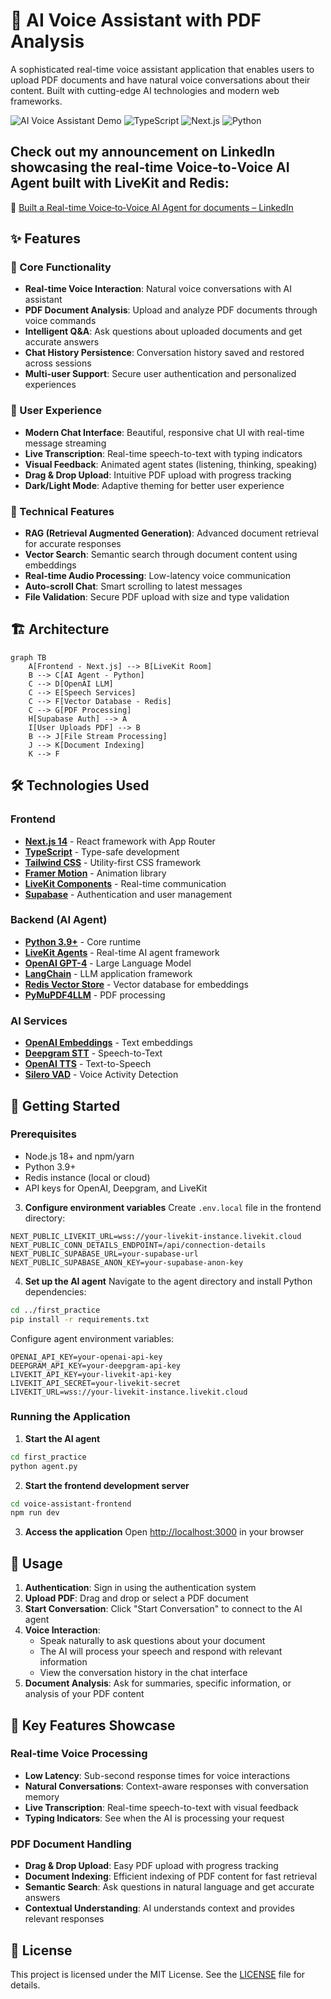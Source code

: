 # 🤖 AI Voice Assistant with PDF Analysis

A sophisticated real-time voice assistant application that enables users to upload PDF documents and have natural voice conversations about their content. Built with cutting-edge AI technologies and modern web frameworks.

![AI Voice Assistant Demo](https://img.shields.io/badge/Status-Production%20Ready-green?style=for-the-badge)
![TypeScript](https://img.shields.io/badge/TypeScript-007ACC?style=for-the-badge&logo=typescript&logoColor=white)
![Next.js](https://img.shields.io/badge/Next.js-000000?style=for-the-badge&logo=nextdotjs&logoColor=white)
![Python](https://img.shields.io/badge/Python-3776AB?style=for-the-badge&logo=python&logoColor=white)

## Check out my announcement on LinkedIn showcasing the real‑time Voice‑to‑Voice AI Agent built with LiveKit and Redis:
🔗 [Built a Real-time Voice‑to‑Voice AI Agent for documents – LinkedIn](https://www.linkedin.com/posts/ramzirebai_ai-voiceai-livekit-activity-7345431004230168577-0-Uy)


## ✨ Features

### 🎯 Core Functionality
- **Real-time Voice Interaction**: Natural voice conversations with AI assistant
- **PDF Document Analysis**: Upload and analyze PDF documents through voice commands
- **Intelligent Q&A**: Ask questions about uploaded documents and get accurate answers
- **Chat History Persistence**: Conversation history saved and restored across sessions
- **Multi-user Support**: Secure user authentication and personalized experiences

### 🎨 User Experience
- **Modern Chat Interface**: Beautiful, responsive chat UI with real-time message streaming
- **Live Transcription**: Real-time speech-to-text with typing indicators
- **Visual Feedback**: Animated agent states (listening, thinking, speaking)
- **Drag & Drop Upload**: Intuitive PDF upload with progress tracking
- **Dark/Light Mode**: Adaptive theming for better user experience

### 🔧 Technical Features
- **RAG (Retrieval Augmented Generation)**: Advanced document retrieval for accurate responses
- **Vector Search**: Semantic search through document content using embeddings
- **Real-time Audio Processing**: Low-latency voice communication
- **Auto-scroll Chat**: Smart scrolling to latest messages
- **File Validation**: Secure PDF upload with size and type validation

## 🏗️ Architecture

```mermaid
graph TB
    A[Frontend - Next.js] --> B[LiveKit Room]
    B --> C[AI Agent - Python]
    C --> D[OpenAI LLM]
    C --> E[Speech Services]
    C --> F[Vector Database - Redis]
    C --> G[PDF Processing]
    H[Supabase Auth] --> A
    I[User Uploads PDF] --> B
    B --> J[File Stream Processing]
    J --> K[Document Indexing]
    K --> F
```

## 🛠️ Technologies Used

### Frontend
- **[Next.js 14](https://nextjs.org/)** - React framework with App Router
- **[TypeScript](https://www.typescriptlang.org/)** - Type-safe development
- **[Tailwind CSS](https://tailwindcss.com/)** - Utility-first CSS framework
- **[Framer Motion](https://www.framer.com/motion/)** - Animation library
- **[LiveKit Components](https://livekit.io/)** - Real-time communication
- **[Supabase](https://supabase.com/)** - Authentication and user management

### Backend (AI Agent)
- **[Python 3.9+](https://python.org/)** - Core runtime
- **[LiveKit Agents](https://livekit.io/)** - Real-time AI agent framework
- **[OpenAI GPT-4](https://openai.com/)** - Large Language Model
- **[LangChain](https://langchain.com/)** - LLM application framework
- **[Redis Vector Store](https://redis.io/)** - Vector database for embeddings
- **[PyMuPDF4LLM](https://pymupdf.readthedocs.io/)** - PDF processing

### AI Services
- **[OpenAI Embeddings](https://platform.openai.com/docs/guides/embeddings)** - Text embeddings
- **[Deepgram STT](https://deepgram.com/)** - Speech-to-Text
- **[OpenAI TTS](https://platform.openai.com/docs/guides/text-to-speech)** - Text-to-Speech
- **[Silero VAD](https://github.com/snakers4/silero-vad)** - Voice Activity Detection

## 🚀 Getting Started

### Prerequisites
- Node.js 18+ and npm/yarn
- Python 3.9+
- Redis instance (local or cloud)
- API keys for OpenAI, Deepgram, and LiveKit


3. **Configure environment variables**
Create `.env.local` file in the frontend directory:
```env
NEXT_PUBLIC_LIVEKIT_URL=wss://your-livekit-instance.livekit.cloud
NEXT_PUBLIC_CONN_DETAILS_ENDPOINT=/api/connection-details
NEXT_PUBLIC_SUPABASE_URL=your-supabase-url
NEXT_PUBLIC_SUPABASE_ANON_KEY=your-supabase-anon-key
```

4. **Set up the AI agent**
Navigate to the agent directory and install Python dependencies:
```bash
cd ../first_practice
pip install -r requirements.txt
```

Configure agent environment variables:
```env
OPENAI_API_KEY=your-openai-api-key
DEEPGRAM_API_KEY=your-deepgram-api-key
LIVEKIT_API_KEY=your-livekit-api-key
LIVEKIT_API_SECRET=your-livekit-secret
LIVEKIT_URL=wss://your-livekit-instance.livekit.cloud
```

### Running the Application

1. **Start the AI agent**
```bash
cd first_practice
python agent.py
```

2. **Start the frontend development server**
```bash
cd voice-assistant-frontend
npm run dev
```

3. **Access the application**
Open [http://localhost:3000](http://localhost:3000) in your browser

## 📱 Usage

1. **Authentication**: Sign in using the authentication system
2. **Upload PDF**: Drag and drop or select a PDF document
3. **Start Conversation**: Click "Start Conversation" to connect to the AI agent
4. **Voice Interaction**: 
   - Speak naturally to ask questions about your document
   - The AI will process your speech and respond with relevant information
   - View the conversation history in the chat interface
5. **Document Analysis**: Ask for summaries, specific information, or analysis of your PDF content

## 🎯 Key Features Showcase

### Real-time Voice Processing
- **Low Latency**: Sub-second response times for voice interactions
- **Natural Conversations**: Context-aware responses with conversation memory
- **Live Transcription**: Real-time speech-to-text with visual feedback
- **Typing Indicators**: See when the AI is processing your request
### PDF Document Handling
- **Drag & Drop Upload**: Easy PDF upload with progress tracking
- **Document Indexing**: Efficient indexing of PDF content for fast retrieval
- **Semantic Search**: Ask questions in natural language and get accurate answers
- **Contextual Understanding**: AI understands context and provides relevant responses
## 📜 License
This project is licensed under the MIT License. See the [LICENSE](LICENSE) file for details.
